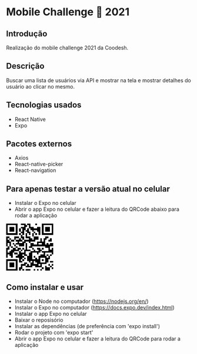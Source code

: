 # Mobile Challenge 🏅 2021

## Introdução

Realização do mobile challenge 2021 da Coodesh.

## Descrição

Buscar uma lista de usuários via API e mostrar na tela e mostrar detalhes do usuário ao clicar no mesmo.

## Tecnologias usados

- React Native
- Expo

## Pacotes externos

- Axios
- React-native-picker
- React-navigation

## Para apenas testar a versão atual no celular

- Instalar o Expo no celular
- Abrir o app Expo no celular e fazer a leitura do QRCode abaixo para rodar a aplicação

![alt text](https://github.com/MarvinM7/mobilechallengecoodesh/blob/main/assets/qrcode.png?raw=true)

## Como instalar e usar

- Instalar o Node no computador (https://nodejs.org/en/)
- Instalar o Expo no computador (https://docs.expo.dev/index.html)
- Instalar o app Expo no celular
- Baixar o reposisório
- Instalar as dependências (de preferência com 'expo install')
- Rodar o projeto com 'expo start'
- Abrir o app Expo no celular e fazer a leitura do QRCode para rodar a aplicação